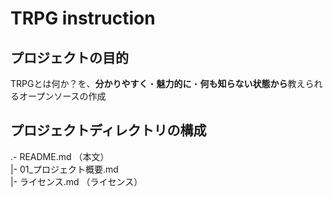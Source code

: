 # TRPG instruction

## プロジェクトの目的

TRPGとは何か？を、**分かりやすく**・**魅力的に**・**何も知らない状態から**教えられるオープンソースの作成

## プロジェクトディレクトリの構成

.- README.md              （本文）  
 |- 01_プロジェクト概要.md  
 |- ライセンス.md          （ライセンス）  
